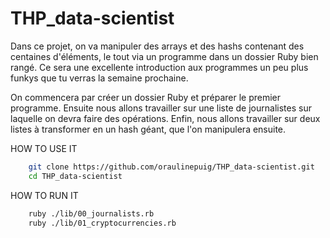 # THP_data-scientist

Dans ce projet, on va manipuler des arrays et des hashs contenant des centaines d'éléments, le tout via un programme dans un dossier Ruby bien rangé. Ce sera une excellente introduction aux programmes un peu plus funkys que tu verras la semaine prochaine.

On commencera par créer un dossier Ruby et préparer le premier programme. Ensuite nous allons travailler sur une liste de journalistes sur laquelle on devra faire des opérations. Enfin, nous allons travailler sur  deux listes à transformer en un hash géant, que l'on manipulera ensuite.

HOW TO USE IT
```sh
	git clone https://github.com/oraulinepuig/THP_data-scientist.git
	cd THP_data-scientist
```

HOW TO RUN IT
``` sh
	ruby ./lib/00_journalists.rb
	ruby ./lib/01_cryptocurrencies.rb
```
